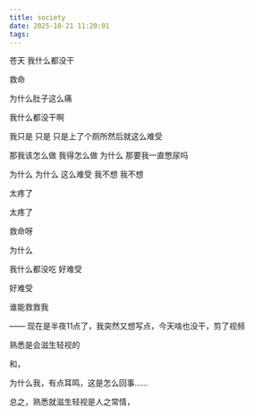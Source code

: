 ```yaml
---
title: society
date: 2025-10-21 11:20:01
tags:
---
```

苍天 我什么都没干

救命

为什么肚子这么痛

我什么都没干啊

我只是 只是 只是上了个厕所然后就这么难受

那我该怎么做 我得怎么做 为什么 那要我一直憋尿吗

为什么 为什么 这么难受 我不想 我不想

太疼了

太疼了

救命呀

为什么

我什么都没吃 好难受

好难受

谁能救救我

——
现在是半夜11点了，我突然又想写点，今天啥也没干，剪了视频

熟悉是会滋生轻视的

和，

为什么我，有点耳鸣，这是怎么回事……

总之，熟悉就滋生轻视是人之常情，